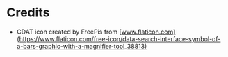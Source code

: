 

# Credits
* CDAT icon created by FreePis from [www.flaticon.com](https://www.flaticon.com/free-icon/data-search-interface-symbol-of-a-bars-graphic-with-a-magnifier-tool_38813)